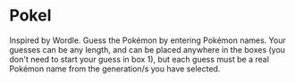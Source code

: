 # Pokel

Inspired by Wordle. Guess the Pokémon by entering Pokémon names. Your guesses can be any length, and can be placed anywhere in the boxes (you don't need to start your guess in box 1), but each guess must be a real Pokémon name from the generation/s you have selected.
